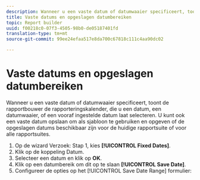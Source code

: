 ```yaml
---
description: Wanneer u een vaste datum of datumwaaier specificeert, toont de rapportbouwer de rapporteringskalender, die u een datum, een datumwaaier, of een vooraf ingestelde datum laat selecteren. U kunt ook een vaste datum opslaan om als sjabloon te gebruiken en opgeven of de opgeslagen datums beschikbaar zijn voor de huidige rapportsuite of voor alle rapportsuites.
title: Vaste datums en opgeslagen datumbereiken
topic: Report builder
uuid: f00218c0-07f3-4505-98b0-de05187401fd
translation-type: tm+mt
source-git-commit: 99ee24efaa517e8da700c67818c111c4aa90dc02

---
```



# Vaste datums en opgeslagen datumbereiken

Wanneer u een vaste datum of datumwaaier specificeert, toont de rapportbouwer de rapporteringskalender, die u een datum, een datumwaaier, of een vooraf ingestelde datum laat selecteren. U kunt ook een vaste datum opslaan om als sjabloon te gebruiken en opgeven of de opgeslagen datums beschikbaar zijn voor de huidige rapportsuite of voor alle rapportsuites.

1. Op de wizard Verzoek: Stap 1, kies **[!UICONTROL Fixed Dates]**.
1. Klik op de koppeling Datum.
1. Selecteer een datum en klik op **OK**.
1. Klik op een datumbereik om dit op te slaan **[!UICONTROL Save Date]**.
1. Configureer de opties op het [!UICONTROL Save Date Range] formulier:
